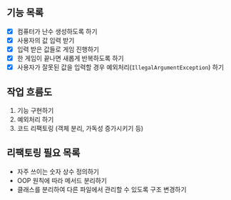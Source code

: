 ## 기능 목록
- [x] 컴퓨터가 난수 생성하도록 하기
- [x] 사용자의 값 입력 받기
- [x] 입력 받은 값들로 게임 진행하기
- [x] 한 게임이 끝나면 새롭게 반복하도록 하기
- [x] 사용자가 잘못된 값을 입력할 경우 예외처리(`IllegalArgumentException`) 하기

## 작업 흐름도
1. 기능 구현하기
2. 예외처리 하기
3. 코드 리팩토링 (객체 분리, 가독성 증가시키기 등)

## 리팩토링 필요 목록
- 자주 쓰이는 숫자 상수 정의하기
- OOP 원칙에 따라 메서드 분리하기
- 클래스를 분리하여 다른 파일에서 관리할 수 있도록 구조 변경하기